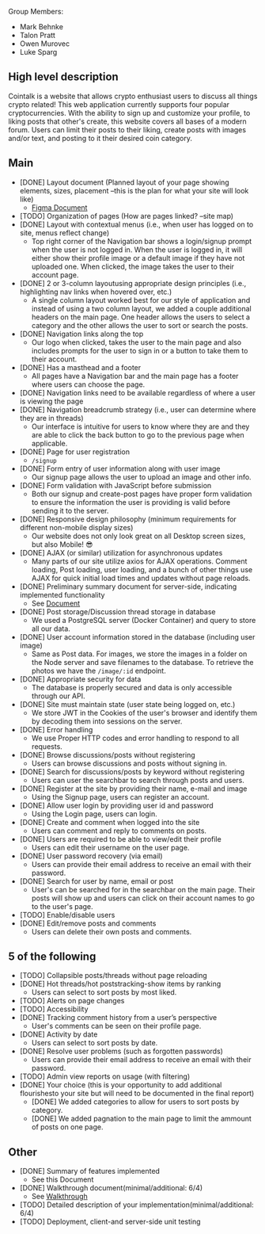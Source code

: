 Group Members:

- Mark Behnke
- Talon Pratt
- Owen Murovec
- Luke Sparg

## High level description

Cointalk is a website that allows crypto enthusiast users to discuss all things crypto related! This web application currently supports four popular cryptocurrencies. With the ability to sign up and customize your profile, to liking posts that other's create, this website covers all bases of a modern forum. Users can limit their posts to their liking, create posts with images and/or text, and posting to it their desired coin category.

## Main

- [DONE] Layout document (Planned layout of your page showing elements, sizes, placement –this is the plan for what your site will look like)
  - [Figma Document](https://www.figma.com/file/N4NSNdxIbqqxp3pWudKR5f/CoinTalk?node-id=0%3A1)
- [TODO] Organization of pages (How are pages linked? –site map)
- [DONE] Layout with contextual menus (i.e., when user has logged on to site, menus reflect change)
  - Top right corner of the Navigation bar shows a login/signup prompt when the user is not logged in. When the user is logged in, it will either show their profile image or a default image if they have not uploaded one. When clicked, the image takes the user to their account page.
- [DONE] 2 or 3-column layoutusing appropriate design principles (i.e., highlighting nav links when hovered over, etc.)
  - A single column layout worked best for our style of application and instead of using a two column layout, we added a couple additional headers on the main page. One header allows the users to select a category and the other allows the user to sort or search the posts.
- [DONE] Navigation links along the top
  - Our logo when clicked, takes the user to the main page and also includes prompts for the user to sign in or a button to take them to their account.
- [DONE] Has a masthead and a footer
  - All pages have a Navigation bar and the main page has a footer where users can choose the page.
- [DONE] Navigation links need to be available regardless of where a user is viewing the page
- [DONE] Navigation breadcrumb strategy (i.e., user can determine where they are in threads)
  - Our interface is intuitive for users to know where they are and they are able to click the back button to go to the previous page when applicable.
- [DONE] Page for user registration
  - `/signup`
- [DONE] Form entry of user information along with user image
  - Our signup page allows the user to upload an image and other info.
- [DONE] Form validation with JavaScript before submission
  - Both our signup and create-post pages have proper form validation to ensure the information the user is providing is valid before sending it to the server.
- [DONE] Responsive design philosophy (minimum requirements for different non-mobile display sizes)
  - Our website does not only look great on all Desktop screen sizes, but also Mobile! 😎
- [DONE] AJAX (or similar) utilization for asynchronous updates
  - Many parts of our site utilize axios for AJAX operations. Comment loading, Post loading, user loading, and a bunch of other things use AJAX for quick initial load times and updates without page reloads.
- [DONE] Preliminary summary document for server-side, indicating implemented functionality
  - See [Document](preliminay_server_document.pdf)
- [DONE] Post storage/Discussion thread storage in database
  - We used a PostgreSQL server (Docker Container) and query to store all our data.
- [DONE] User account information stored in the database (including user image)
  - Same as Post data. For images, we store the images in a folder on the Node server and save filenames to the database. To retrieve the photos we have the `/image/:id` endpoint.
- [DONE] Appropriate security for data
  - The database is properly secured and data is only accessible through our API.
- [DONE] Site must maintain state (user state being logged on, etc.)
  - We store JWT in the Cookies of the user's browser and identify them by decoding them into sessions on the server.
- [DONE] Error handling
  - We use Proper HTTP codes and error handling to respond to all requests.
- [DONE] Browse discussions/posts without registering
  - Users can browse discussions and posts without signing in.
- [DONE] Search for discussions/posts by keyword without registering
  - Users can user the searchbar to search through posts and users.
- [DONE] Register at the site by providing their name, e-mail and image
  - Using the Signup page, users can register an account.
- [DONE] Allow user login by providing user id and password
  - Using the Login page, users can login.
- [DONE] Create and comment when logged into the site
  - Users can comment and reply to comments on posts.
- [DONE] Users are required to be able to view/edit their profile
  - Users can edit their username on the user page.
- [DONE] User password recovery (via email)
  - Users can provide their email address to receive an email with their password.
- [DONE] Search for user by name, email or post
  - User's can be searched for in the searchbar on the main page. Their posts will show up and users can click on their account names to go to the user's page.
- [TODO] Enable/disable users
- [DONE] Edit/remove posts and comments
  - Users can delete their own posts and comments.

## 5 of the following

- [TODO] Collapsible posts/threads without page reloading
- [DONE] Hot threads/hot poststracking-show items by ranking
  - Users can select to sort posts by most liked.
- [TODO] Alerts on page changes
- [TODO] Accessibility
- [DONE] Tracking comment history from a user’s perspective
  - User's comments can be seen on their profile page.
- [DONE] Activity by date
  - Users can select to sort posts by date.
- [DONE] Resolve user problems (such as forgotten passwords)
  - Users can provide their email address to receive an email with their password.
- [TODO] Admin view reports on usage (with filtering)
- [DONE] Your choice (this is your opportunity to add additional flourishesto your site but will need to be documented in the final report)
  - [DONE] We added categories to allow for users to sort posts by category.
  - [DONE] We added pagnation to the main page to limit the ammount of posts on one page.

## Other

- [DONE] Summary of features implemented
  - See this Document
- [DONE] Walkthrough document(minimal/additional: 6/4)
  - See [Walkthrough](walkthrough.pdf)
- [TODO] Detailed description of your implementation(minimal/additional: 6/4)
- [TODO] Deployment, client-and server-side unit testing
